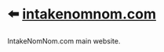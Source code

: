 # ⬅️ [intakenomnom.com]

IntakeNomNom.com main website.

[intakenomnom.com]: HTTPS://intakenomnom.com
